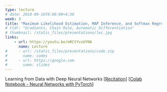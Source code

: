 ```yaml
---
type: lecture
# date: 2018-09-16T8:00:00+4:30
week: 3
title: "Maximum Likelihood Estimation, MAP Inference, and Softmax Regression"
# tldr: "Gradients, Chain Rule, Automatic Differentiation"
# thumbnail: /static_files/presentations/lec.jpg
links: 
    - url: https://youtu.be/mRCtYvzUYNA
      name: Lecture
#     - url: /static_files/presentations/code.zip
#       name: codes
#     - url: https://google.com
#       name: slides
---
```

Learning from Data with Deep Neural Networks
[[Recitation](https://youtu.be/0IPk5K78m8M)] [[Colab Notebook - Neural Networks with PyTorch](https://colab.research.google.com/drive/1NWhcpRVOFAFK4DzSmEXDjkUodcJdsjXY)]
